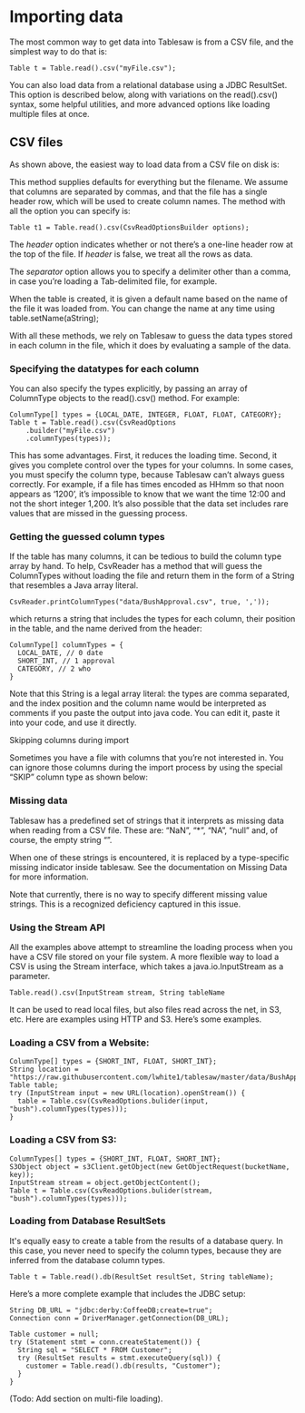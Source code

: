 Importing data
==============

The most common way to get data into Tablesaw is from a CSV file, and the simplest way to do that is:

    Table t = Table.read().csv("myFile.csv");

You can also load data from a relational database using a JDBC ResultSet. This option is described below, along with variations on the read().csv() syntax, some helpful utilities, and more advanced options like loading multiple files at once.

## CSV files

As shown above, the easiest way to load data from a CSV file on disk is:

This method supplies defaults for everything but the filename. We assume that columns are separated by commas, and that the file has a single header row, which will be used to create column names. The method with all the option you can specify is:

    Table t1 = Table.read().csv(CsvReadOptionsBuilder options);

The _header_ option indicates whether or not there’s a one-line header row at the top of the file. If *header* is false, we treat all the rows as data.

The _separator_ option allows you to specify a delimiter other than a comma, in case you’re loading a Tab-delimited file, for example.

When the table is created, it is given a default name based on the name of the file it was loaded from. You can change the name at any time using table.setName(aString);

With all these methods, we rely on Tablesaw to guess the data types stored in each column in the file, which it does by evaluating a sample of the data.

### Specifying the datatypes for each column

You can also specify the types explicitly, by passing an array of ColumnType objects to the read().csv() method. For example:

    ColumnType[] types = {LOCAL_DATE, INTEGER, FLOAT, FLOAT, CATEGORY};
    Table t = Table.read().csv(CsvReadOptions
        .builder("myFile.csv")
        .columnTypes(types));
    
This has some advantages. First, it reduces the loading time. Second, it gives you complete control over the types for your columns. In some cases, you must specify the column type, because Tablesaw can’t always guess correctly. For example, if a file has times encoded as HHmm so that noon appears as ‘1200’, it’s impossible to know that we want the time 12:00 and not the short integer 1,200. It’s also possible that the data set includes rare values that are missed in the guessing process.

### Getting the guessed column types

If the table has many columns, it can be tedious to build the column type array by hand. To help, CsvReader has a method that will guess the ColumnTypes without loading the file and return them in the form of a String that resembles a Java array literal.

    CsvReader.printColumnTypes("data/BushApproval.csv", true, ','));

which returns a string that includes the types for each column, their position in the  table, and the name derived from the header:

    ColumnType[] columnTypes = {
      LOCAL_DATE, // 0 date 
      SHORT_INT, // 1 approval 
      CATEGORY, // 2 who 
    }

Note that this String is a legal array literal: the types are comma separated, and the index position and the column name would be interpreted as comments if you paste the output into java code. You can edit it, paste it into your code, and use it directly.

Skipping columns during import

Sometimes you have a file with columns that you’re not interested in. You can ignore those columns during the import process by using the special “SKIP” column type as shown below:

### Missing data

Tablesaw has a predefined set of strings that it interprets as missing data when reading from a CSV file. These are: “NaN”,  “*”, “NA”, “null” and, of course, the empty string “”.

When one of these strings is encountered, it is replaced by a type-specific missing indicator inside tablesaw.  See the documentation on Missing Data for more information.

Note that currently, there is no way to specify different missing value strings. This is a recognized deficiency captured in this issue.

### Using the Stream API

All the examples above attempt to streamline the loading process when you have a CSV file stored on your file system. A more flexible way to load a CSV is using the Stream interface, which takes a java.io.InputStream as a parameter.

    Table.read().csv(InputStream stream, String tableName

It can be used to read local files, but also files read across the net, in S3, etc. Here are examples using HTTP and S3. Here’s some examples.

### Loading a CSV from a Website:

    ColumnType[] types = {SHORT_INT, FLOAT, SHORT_INT};
    String location = "https://raw.githubusercontent.com/lwhite1/tablesaw/master/data/BushApproval.csv";
    Table table;
    try (InputStream input = new URL(location).openStream()) {
      table = Table.csv(CsvReadOptions.bulider(input, "bush").columnTypes(types)));
    }

### Loading a CSV from S3:

    ColumnTypes[] types = {SHORT_INT, FLOAT, SHORT_INT};
    S3Object object = s3Client.getObject(new GetObjectRequest(bucketName, key));
    InputStream stream = object.getObjectContent();
    Table t = Table.csv(CsvReadOptions.bulider(stream, "bush").columnTypes(types)));

### Loading from Database ResultSets
It's equally easy to create a table from the results of a database query. In this case, you never need to specify the column types, because they are inferred from the database column types. 

    Table t = Table.read().db(ResultSet resultSet, String tableName);
    
Here’s a more complete example that  includes the JDBC setup:

    String DB_URL = "jdbc:derby:CoffeeDB;create=true";
    Connection conn = DriverManager.getConnection(DB_URL);

    Table customer = null; 
    try (Statement stmt = conn.createStatement()) {
      String sql = "SELECT * FROM Customer";
      try (ResultSet results = stmt.executeQuery(sql)) {
        customer = Table.read().db(results, "Customer");
      }
    }

(Todo: Add section on multi-file loading).
